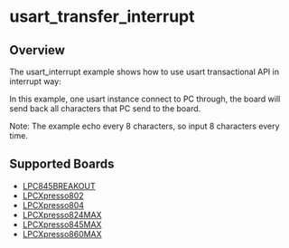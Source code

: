 # usart_transfer_interrupt

## Overview
The usart_interrupt example shows how to use usart transactional API in interrupt way:

In this example, one usart instance connect to PC through, the board will send back all 
characters that PC send to the board.

Note: The example echo every 8 characters, so input 8 characters every time.

## Supported Boards
- [LPC845BREAKOUT](../../../_boards/lpc845breakout/driver_examples/usart/transfer_interrupt/example_board_readme.md)
- [LPCXpresso802](../../../_boards/lpcxpresso802/driver_examples/usart/transfer_interrupt/example_board_readme.md)
- [LPCXpresso804](../../../_boards/lpcxpresso804/driver_examples/usart/transfer_interrupt/example_board_readme.md)
- [LPCXpresso824MAX](../../../_boards/lpcxpresso824max/driver_examples/usart/transfer_interrupt/example_board_readme.md)
- [LPCXpresso845MAX](../../../_boards/lpcxpresso845max/driver_examples/usart/transfer_interrupt/example_board_readme.md)
- [LPCXpresso860MAX](../../../_boards/lpcxpresso860max/driver_examples/usart/transfer_interrupt/example_board_readme.md)
